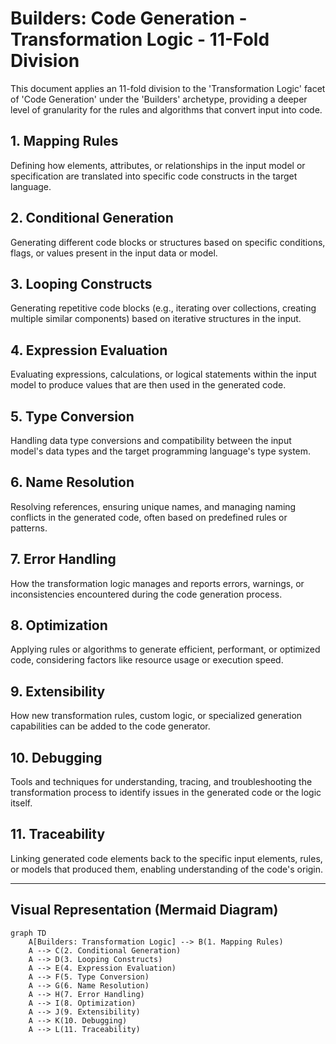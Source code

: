 # Builders: Code Generation - Transformation Logic - 11-Fold Division

This document applies an 11-fold division to the 'Transformation Logic' facet of 'Code Generation' under the 'Builders' archetype, providing a deeper level of granularity for the rules and algorithms that convert input into code.

## 1. Mapping Rules

Defining how elements, attributes, or relationships in the input model or specification are translated into specific code constructs in the target language.

## 2. Conditional Generation

Generating different code blocks or structures based on specific conditions, flags, or values present in the input data or model.

## 3. Looping Constructs

Generating repetitive code blocks (e.g., iterating over collections, creating multiple similar components) based on iterative structures in the input.

## 4. Expression Evaluation

Evaluating expressions, calculations, or logical statements within the input model to produce values that are then used in the generated code.

## 5. Type Conversion

Handling data type conversions and compatibility between the input model's data types and the target programming language's type system.

## 6. Name Resolution

Resolving references, ensuring unique names, and managing naming conflicts in the generated code, often based on predefined rules or patterns.

## 7. Error Handling

How the transformation logic manages and reports errors, warnings, or inconsistencies encountered during the code generation process.

## 8. Optimization

Applying rules or algorithms to generate efficient, performant, or optimized code, considering factors like resource usage or execution speed.

## 9. Extensibility

How new transformation rules, custom logic, or specialized generation capabilities can be added to the code generator.

## 10. Debugging

Tools and techniques for understanding, tracing, and troubleshooting the transformation process to identify issues in the generated code or the logic itself.

## 11. Traceability

Linking generated code elements back to the specific input elements, rules, or models that produced them, enabling understanding of the code's origin.

---

## Visual Representation (Mermaid Diagram)

```mermaid
graph TD
    A[Builders: Transformation Logic] --> B(1. Mapping Rules)
    A --> C(2. Conditional Generation)
    A --> D(3. Looping Constructs)
    A --> E(4. Expression Evaluation)
    A --> F(5. Type Conversion)
    A --> G(6. Name Resolution)
    A --> H(7. Error Handling)
    A --> I(8. Optimization)
    A --> J(9. Extensibility)
    A --> K(10. Debugging)
    A --> L(11. Traceability)
```

